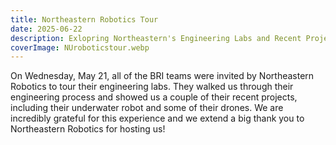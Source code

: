 ```yaml
---
title: Northeastern Robotics Tour
date: 2025-06-22
description: Exlopring Northeastern's Engineering Labs and Recent Projects
coverImage: NUroboticstour.webp
---
```

On Wednesday, May 21, all of the BRI teams were invited by Northeastern Robotics to tour their engineering labs. They walked us through their engineering process and showed us a couple of their recent projects, including their underwater robot and some of their drones. We are incredibly grateful for this experience and we extend a big thank you to Northeastern Robotics for hosting us!
